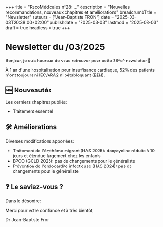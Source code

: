 +++
title = "RecoMédicales n°28:  ..."
description = "Nouvelles recommandations, nouveaux chapitres et améliorations"
breadcrumbTitle = "Newsletter"
auteurs = ["Jean-Baptiste FRON"]
date = "2025-03-03T20:38:00+02:00"
publishdate = "2025-03-03"
lastmod = "2025-03-03"
draft = true
headless = true
+++

# Newsletter du /03/2025

Bonjour, je suis heureux de vous retrouver pour cette 28^e^ newsletter 📰

À 1 an d'une hospitalisation pour insuffisance cardiaque, 52% des patients n'ont toujours ni IEC/ARA2 ni bêtabloquant ([BEH](https://beh.santepubliquefrance.fr/beh/2025/HS/2025_HS_4.html)).

## 🆕 Nouveautés

Les derniers chapitres publiés:

- Traitement essentiel

## 🛠️ Améliorations

Diverses modifications apportées:

- Traitement de l'érythème migrant (HAS 2025): doxycycline réduite à 10 jours et étendue largement chez les enfants
- BPCO (GOLD 2025): pas de changements pour le généraliste
- Prévention de l'endocardite infectieuse (HAS 2024): pas de changements pour le généraliste

## ❓ Le saviez-vous ?

Dans le désordre:



Merci pour votre confiance et à très bientôt,

Dr Jean-Baptiste Fron
